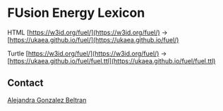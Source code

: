 # FUsion Energy Lexicon
HTML [https://w3id.org/fuel/](https://w3id.org/fuel/) -> [https://ukaea.github.io/fuel/](https://ukaea.github.io/fuel/)

Turtle [https://w3id.org/fuel/](https://w3id.org/fuel/) -> [https://ukaea.github.io/fuel/fuel.ttl](https://ukaea.github.io/fuel/fuel.ttl)

## Contact
[Alejandra Gonzalez Beltran](mailto:alejandra.gonzalez.beltran@gmail.com)
